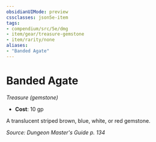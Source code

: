 ```yaml
---
obsidianUIMode: preview
cssclasses: json5e-item
tags:
- compendium/src/5e/dmg
- item/gear/treasure-gemstone
- item/rarity/none
aliases: 
- "Banded Agate"
---
```

# Banded Agate
*Treasure (gemstone)*  

- **Cost**: 10 gp

A translucent striped brown, blue, white, or red gemstone.

*Source: Dungeon Master's Guide p. 134*